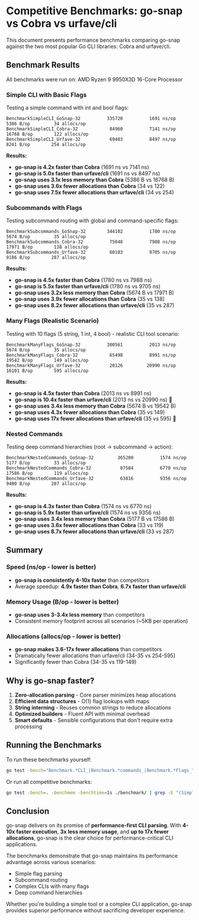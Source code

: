 # Competitive Benchmarks: go-snap vs Cobra vs urfave/cli

This document presents performance benchmarks comparing go-snap against the two most popular Go CLI libraries: Cobra and urfave/cli.

## Benchmark Results

All benchmarks were run on: AMD Ryzen 9 9950X3D 16-Core Processor

### Simple CLI with Basic Flags

Testing a simple command with int and bool flags:

```
BenchmarkSimpleCLI_GoSnap-32      	  335720	      1691 ns/op	    5386 B/op	      34 allocs/op
BenchmarkSimpleCLI_Cobra-32       	   84960	      7141 ns/op	   16768 B/op	     122 allocs/op
BenchmarkSimpleCLI_Urfave-32      	   69403	      8497 ns/op	    8241 B/op	     254 allocs/op
```

**Results:**
- **go-snap is 4.2x faster than Cobra** (1691 ns vs 7141 ns)
- **go-snap is 5.0x faster than urfave/cli** (1691 ns vs 8497 ns)
- **go-snap uses 3.1x less memory than Cobra** (5386 B vs 16768 B)
- **go-snap uses 3.6x fewer allocations than Cobra** (34 vs 122)
- **go-snap uses 7.5x fewer allocations than urfave/cli** (34 vs 254)

### Subcommands with Flags

Testing subcommand routing with global and command-specific flags:

```
BenchmarkSubcommands_GoSnap-32    	  344102	      1780 ns/op	    5674 B/op	      35 allocs/op
BenchmarkSubcommands_Cobra-32     	   75048	      7988 ns/op	   17971 B/op	     138 allocs/op
BenchmarkSubcommands_Urfave-32    	   60103	      9705 ns/op	    9186 B/op	     287 allocs/op
```

**Results:**
- **go-snap is 4.5x faster than Cobra** (1780 ns vs 7988 ns)
- **go-snap is 5.5x faster than urfave/cli** (1780 ns vs 9705 ns)
- **go-snap uses 3.2x less memory than Cobra** (5674 B vs 17971 B)
- **go-snap uses 3.9x fewer allocations than Cobra** (35 vs 138)
- **go-snap uses 8.2x fewer allocations than urfave/cli** (35 vs 287)

### Many Flags (Realistic Scenario)

Testing with 10 flags (5 string, 1 int, 4 bool) - realistic CLI tool scenario:

```
BenchmarkManyFlags_GoSnap-32      	  300561	      2013 ns/op	    5674 B/op	      35 allocs/op
BenchmarkManyFlags_Cobra-32       	   65498	      8991 ns/op	   19542 B/op	     149 allocs/op
BenchmarkManyFlags_Urfave-32      	   28126	     20990 ns/op	   16101 B/op	     595 allocs/op
```

**Results:**
- **go-snap is 4.5x faster than Cobra** (2013 ns vs 8991 ns)
- **go-snap is 10.4x faster than urfave/cli** (2013 ns vs 20990 ns) 🚀
- **go-snap uses 3.4x less memory than Cobra** (5674 B vs 19542 B)
- **go-snap uses 4.3x fewer allocations than Cobra** (35 vs 149)
- **go-snap uses 17x fewer allocations than urfave/cli** (35 vs 595) 🚀

### Nested Commands

Testing deep command hierarchies (root -> subcommand -> action):

```
BenchmarkNestedCommands_GoSnap-32    	  365200	      1574 ns/op	    5177 B/op	      33 allocs/op
BenchmarkNestedCommands_Cobra-32     	   87584	      6770 ns/op	   17586 B/op	     119 allocs/op
BenchmarkNestedCommands_Urfave-32    	   63816	      9356 ns/op	    9400 B/op	     287 allocs/op
```

**Results:**
- **go-snap is 4.3x faster than Cobra** (1574 ns vs 6770 ns)
- **go-snap is 5.9x faster than urfave/cli** (1574 ns vs 9356 ns)
- **go-snap uses 3.4x less memory than Cobra** (5177 B vs 17586 B)
- **go-snap uses 3.6x fewer allocations than Cobra** (33 vs 119)
- **go-snap uses 8.7x fewer allocations than urfave/cli** (33 vs 287)

## Summary

### Speed (ns/op - lower is better)
- **go-snap is consistently 4-10x faster** than competitors
- Average speedup: **4.9x faster than Cobra**, **6.7x faster than urfave/cli**

### Memory Usage (B/op - lower is better)
- **go-snap uses 3-3.4x less memory** than competitors
- Consistent memory footprint across all scenarios (~5KB per operation)

### Allocations (allocs/op - lower is better)
- **go-snap makes 3.6-17x fewer allocations** than competitors
- Dramatically fewer allocations than urfave/cli (34-35 vs 254-595)
- Significantly fewer than Cobra (34-35 vs 119-149)

## Why is go-snap faster?

1. **Zero-allocation parsing** - Core parser minimizes heap allocations
2. **Efficient data structures** - O(1) flag lookups with maps
3. **String interning** - Reuses common strings to reduce allocations
4. **Optimized builders** - Fluent API with minimal overhead
5. **Smart defaults** - Sensible configurations that don't require extra processing

## Running the Benchmarks

To run these benchmarks yourself:

```bash
go test -bench="Benchmark.*CLI_|Benchmark.*commands_|Benchmark.*Flags_" -benchmem -benchtime=1s ./benchmark/
```

Or run all competitive benchmarks:

```bash
go test -bench=. -benchmem -benchtime=1s ./benchmark/ | grep -E "(SimpleCLI|Subcommands|ManyFlags|NestedCommands)"
```

## Conclusion

go-snap delivers on its promise of **performance-first CLI parsing**. With **4-10x faster execution**, **3x less memory usage**, and **up to 17x fewer allocations**, go-snap is the clear choice for performance-critical CLI applications.

The benchmarks demonstrate that go-snap maintains its performance advantage across various scenarios:
- Simple flag parsing
- Subcommand routing
- Complex CLIs with many flags
- Deep command hierarchies

Whether you're building a simple tool or a complex CLI application, go-snap provides superior performance without sacrificing developer experience.
